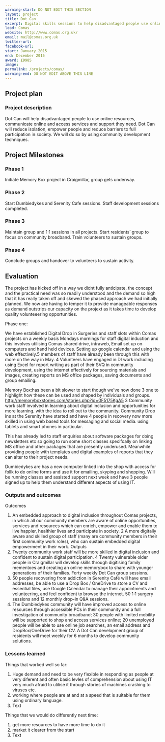 ```yaml
---
warning-start: DO NOT EDIT THIS SECTION
layout: project
title: Dot Can
excerpt: Digital skills sessions to help disadvantaged people use online services and access the support they need.
lead: Comas
website: http://www.comas.org.uk/
email: mail@comas.org.uk
twitter-url: 
facebook-url: 
start: January 2015
end: December 2015
award: £9985
image:
permalink: /projects/comas/
warning-end: DO NOT EDIT ABOVE THIS LINE
---
```


## Project plan

### Project description

Dot Can will help disadvantaged people to use online resources, communicate online and access services and support they need. Dot Can will reduce isolation, empower people and reduce barriers to full participation in society. We will do so by using community development techniques.



## Project Milestones

### Phase 1

Initiate Memory Box project in Craigmillar, group gets underway.

### Phase 2

Start Dumbiedykes and Serenity Cafe sessions. Staff development sessions completed. 

### Phase 3

Maintain group and 1:1 sessions in all projects. Start residents’ group to focus on community broadband. Train volunteers to sustain groups. 

### Phase 4

Conclude groups and handover to volunteers to sustain activity.



## Evaluation

The project has kicked off in a way we didnt fully anticipate, the concept and the practical need was so readily understood and the demand so high that it has really taken off and skewed the phased approach we had initially planned. We now are having to temper it to provide manageable responses as demand outstrips our capacity on the projext as it takes time to develop quality volunteeering opportunities. 

Phase one: 

We have established Digital Drop in Surgeries and staff slots within Comas projects on a weekly basis Mondays mornings for staff digital induction and this involves utilising Comas shared drive, intraweb, Email set up on computers and hand held devices. Setting up google calendar and using the web effectively.5 members of staff have already been through this with more on the way in May. 4 Volunteers have engaged in DI work including using Excel for report writing as part of their SVQ in community development, using the internet effectively for sourcing materials and images, creating reports on MS office packages, saving documents and group emailing. 

Memory Box:has been a bit slower to start though we've now done 3 one to highlight how these can be used and shaped by individuals and groups. http://memoryboxstories.com/stories.php?id=0F5175KgA5
3 Community work staff involved in learning about digital inclusion and opportunities for more learning. with the idea to roll out to the community.
Community Drop ins at the Serenity have started and have 4 people in recovery now more skilled in using web based tools for messaging and social media. using tablets and smart phones in particular. 

This has already led to staff enquiries about software packages for doing newsletters etc so going to run some short classes specifcally on linking MS office and other packages that are presently underused. Meanwhile providing people with templates and digital examples of reports that they can alter to their project needs. 

Dumbiedykes are has a new computer linked into the shop with access for follk to do online forms and use it for emailing, skyping and shopping. Will be running classes and assisted support next week and have 3 people signed up to help them understand different aspects of using IT. 

### Outputs and outcomes

Outcomes
1. An embedded approach to digital inclusion throughout Comas projects, in which all our community members are aware of online opportunities, services and resources which can enrich, empower and enable them to live happier, healthier lives and participate in society.
2 A more digitally aware and skilled group of staff (many are community members in their first community work roles), who can sustain embedded digital empowerment in their work.
Outputs
3. Twenty community work staff will be more skilled in digital inclusion and confident to sustain digital participation.
4 Twenty vulnerable older people in Craigmillar will develop skills through digitising family mementoes and creating an online memorybox to share with younger generations of their families.  Forty weekly Dot Can group sessions.
5.	50 people recovering from addiction in Serenity Café will have email addresses, be able to use a Drop Box / OneDrive to store a CV and essential files, use Google Calendar to manage their appointments and volunteering, and feel confident to browse the internet. 50  1:1 surgery sessions and 12 monthly drop-in Q&A sessions.
6. 	The Dumbiedykes community will have improved access to online resources through accessible PCs in their community and a full investigation of community broadband; 30 people with limited mobility will be supported to shop and access services online; 20 unemployed people will be able to use online job searches, an email address and DropBox/OneDrive for their CV.  A Dot Can development group of residents will meet weekly for 6 months to develop community solutions.


### Lessons learned

Things that worked well so far:

1. Huge demand and need to be very flexible in responding as people at very diferent and often basic levles of comprehension about using IT very much afraid to utilise it through stories of machines crashing to viruses etc.
2. working where people are at and at a speed that is suitable for them using ordinary language.
3. Text

Things that we would do differently next time:

1. get more resources to have more time to do it
2. market it clearer from the start 
3. Text
